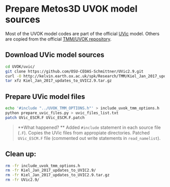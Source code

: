 # Prepare Metos3D UVOK model sources

Most of the UVOK model codes are part of the official [UVic](https://github.com/OSU-CEOAS-Schmittner/UVic2.9) model.
Others are copied from the official [TMM/UVOK repository](https://github.com/samarkhatiwala/tmm/tree/master/models/current/uvok1.0).

## Download UVic model sources

```sh
cd UVOK/uvic/
git clone https://github.com/OSU-CEOAS-Schmittner/UVic2.9.git
curl -O http://kelvin.earth.ox.ac.uk/spk/Research/TMM/Kiel_Jan_2017_updates_to_UVIC2.9.tar.gz
tar xfz Kiel_Jan_2017_updates_to_UVIC2.9.tar.gz
```

## Prepare UVic model files

```sh
echo '#include "../UVOK_TMM_OPTIONS.h"' > include_uvok_tmm_options.h
python prepare_uvic_files.py > uvic_files_list.txt
patch UVic_ESCM.F UVic_ESCM.F.patch
```

> **What happened? ** Added `#include` statement in each source file (`.F`).
> Copies the UVic files from appropiate directories.
> Patched `UVic_ESCM.F` file (commented out write statements in `read_namelist`).

## Clean up:

```sh
rm -fr include_uvok_tmm_options.h
rm -fr Kiel_Jan_2017_updates_to_UVIC2.9/
rm -fr Kiel_Jan_2017_updates_to_UVIC2.9.tar.gz 
rm -fr UVic2.9/
```


